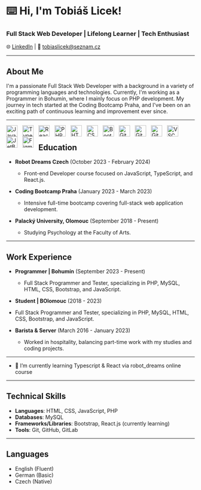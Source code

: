 # ⌨️ Hi, I'm Tobiáš Licek!

### Full Stack Web Developer | Lifelong Learner | Tech Enthusiast

🌐 <a href="https://www.linkedin.com/in/tobiaslicek/" target="_blank">LinkedIn</a> | 📧 tobiaslicek@seznam.cz

---

## About Me

I'm a passionate Full Stack Web Developer with a background in a variety of programming languages and technologies. Currently, I'm working as a Programmer in Bohumín, where I mainly focus on PHP development. My journey in tech started at the Coding Bootcamp Praha, and I've been on an exciting path of continuous learning and improvement ever since.

---

<img
      align="left"
      alt="JavaScript Logo"
      width="30px"
      style="padding-right: 10px"
      src="https://cdn.jsdelivr.net/gh/devicons/devicon/icons/javascript/javascript-plain.svg"
    />
    <img
      align="left"
      alt="TypeScript Logo"
      width="30px"
      style="padding-right: 10px"
      src="https://cdn.jsdelivr.net/gh/devicons/devicon/icons/typescript/typescript-plain.svg"
    />
    <img
      align="left"
      alt="React Logo"
      width="30px"
      style="padding-right: 10px"
      src="https://cdn.jsdelivr.net/gh/devicons/devicon/icons/react/react-original.svg"
    />
    <img
      align="left"
      alt="PHP Logo"
      width="30px"
      style="padding-right: 10px"
      src="https://cdn.jsdelivr.net/gh/devicons/devicon/icons/php/php-plain.svg"
    />
    <img
      align="left"
      alt="HTML Logo"
      width="30px"
      style="padding-right: 10px"
      src="https://cdn.jsdelivr.net/gh/devicons/devicon/icons/html5/html5-plain.svg"
    />
    <img
      align="left"
      alt="CSS Logo"
      width="30px"
      style="padding-right: 10px"
      src="https://cdn.jsdelivr.net/gh/devicons/devicon/icons/css3/css3-plain.svg"
    />
    <img
      align="left"
      alt="Bootstrap Logo"
      width="30px"
      style="padding-right: 10px"
      src="https://cdn.jsdelivr.net/gh/devicons/devicon/icons/bootstrap/bootstrap-plain.svg"
    />
    <img
      align="left"
      alt="Git Logo"
      width="30px"
      style="padding-right: 10px"
      src="https://cdn.jsdelivr.net/gh/devicons/devicon/icons/git/git-original.svg"
    />
    <img
      align="left"
      alt="GitHub Logo"
      width="30px"
      style="padding-right: 10px"
      src="https://cdn.jsdelivr.net/gh/devicons/devicon/icons/github/github-original.svg"
    />
    <img
      align="left"
      alt="GitLab Logo"
      width="30px"
      style="padding-right: 10px"
      src="https://cdn.jsdelivr.net/gh/devicons/devicon/icons/gitlab/gitlab-original.svg"
    />
    <img
      align="left"
      alt="VSCode Logo"
      width="30px"
      style="padding-right: 10px"
      src="https://cdn.jsdelivr.net/gh/devicons/devicon/icons/vscode/vscode-original.svg"
    />
    <img
      align="left"
      alt="JetBrains Logo"
      width="30px"
      style="padding-right: 10px"
      src="https://cdn.jsdelivr.net/gh/devicons/devicon/icons/jetbrains/jetbrains-original.svg"
    />
    <img
      align="left"
      alt="Figma Logo"
      width="30px"
      style="padding-right: 10px"
      src="https://cdn.jsdelivr.net/gh/devicons/devicon/icons/figma/figma-original.svg"
    />
    <br/>

###

## Education

- **Robot Dreams Czech** (October 2023 - February 2024)
  - Front-end Developer course focused on JavaScript, TypeScript, and React.js.

- **Coding Bootcamp Praha** (January 2023 - March 2023)
  - Intensive full-time bootcamp covering full-stack web application development.

- **Palacký University, Olomouc** (September 2018 - Present)
  - Studying Psychology at the Faculty of Arts.

---

## Work Experience

- **Programmer | Bohumín** (September 2023 - Present)
  - Full Stack Programmer and Tester, specializing in PHP, MySQL, HTML, CSS, Bootstrap, and JavaScript.

 - **Student | BOlomouc** (2018 - 2023)
  - Full Stack Programmer and Tester, specializing in PHP, MySQL, HTML, CSS, Bootstrap, and JavaScript.

- **Barista & Server** (March 2016 - January 2023)
  - Worked in hospitality, balancing part-time work with my studies and coding projects.

---

- 🌱 I’m currently learning Typescript & React via robot_dreams online course

---

## Technical Skills

- **Languages**: HTML, CSS, JavaScript, PHP
- **Databases**: MySQL
- **Frameworks/Libraries**: Bootstrap, React.js (currently learning)
- **Tools**: Git, GitHub, GitLab

---

## Languages

- English (Fluent)
- German (Basic)
- Czech (Native)





